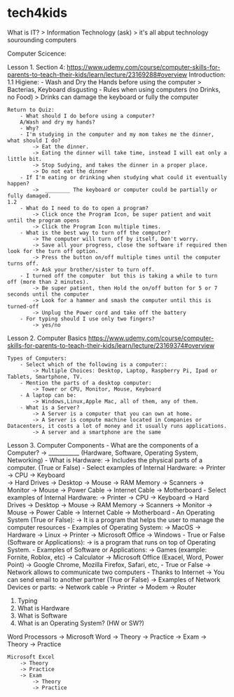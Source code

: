 # tech4kids

What is IT? > Information Technology (ask) > it's all abput technology sourounding computers


Computer Scicence:

Lesson 1. Section 4:
https://www.udemy.com/course/computer-skills-for-parents-to-teach-their-kids/learn/lecture/23169288#overview
Introduction:
    1.1 Higiene:
        - Wash and Dry the Hands before using the computer > Bacterias, Keyboard disgusting
        - Rules when using computers (no Drinks, no Food) > Drinks can damage the keyboard or fully the computer

    Return to Quiz:
        - What should I do before using a computer?
        A/Wash and dry my hands?
        - Why?
        - I'm studying in the computer and my mom takes me the dinner, what should I do?
            -> Eat the dinner.
            -> Eating the dinner will take time, instead I will eat only a little bit.
            -> Stop Sudying, and takes the dinner in a proper place.
            -> Do not eat the dinner
        - If I'm eating or drinking when studying what could it eventually happen?
            ->  ________ The keyboard or computer could be partially or fully damaged.
    1.2
        - What do I need to do to open a program?
            -> Click once the Program Icon, be super patient and wait until the program opens
            -> Click the Program Icon multiple times.
        - What is the best way to turn off the computer?
            -> The computer will turn off by itself, Don't worry. 
            -> Save all your progress, close the software if required then look for the turn off option. 
            -> Press the button on/off multiple times until the computer turns off. 
            -> Ask your brother/sister to turn off.
        - I turned off the computer  but this is taking a while to turn off (more than 2 minutes).
            -> Be super patient, then Hold the on/off button for 5 or 7 seconds until the computer
            -> Look for a hammer and smash the computer until this is turned-off
            -> Unplug the Power cord and take off the battery
        - For typing should I use only two fingers?
            -> yes/no

Lesson 2. Computer Basics
https://www.udemy.com/course/computer-skills-for-parents-to-teach-their-kids/learn/lecture/23169374#overview


    Types of Computers:
        - Select which of the following is a computer::
            -> Multiple Choices: Desktop, Laptop, Raspberry Pi, Ipad or Tablets, Smartphone, TV.
        - Mention the parts of a desktop computer:
            -> Tower or CPU, Monitor, Mouse, Keyboard
        - A laptop can be:
            -> Windows,Linux,Apple Mac, all of them, any of them.
        - What is a Server?
            -> A Server is a computer that you can own at home.
            -> A Server is compute machine located in Companies or Datacenters, it costs a lot of money and it usually runs applications.
            -> A server and a smartphone are the same

Lesson 3. Computer Components
        - What are the components of a Computer?
            -> ___________ (Hardware, Software, Operating System, Networking)
        - What is Hardware:
            -> Includes the physical parts of a computer. (True or False)
        - Select examples of Internal Hardware:
            -> Printer
            -> CPU
            -> Keyboard            
            -> Hard Drives
            -> Desktop
            -> Mouse
            -> RAM Memory
            -> Scanners
            -> Monitor
            -> Mouse
            -> Power Cable
            -> Internet Cable
            -> Motherboard
        - Select examples of Internal Hardware:
            -> Printer
            -> CPU
            -> Keyboard
            -> Hard Drives
            -> Desktop
            -> Mouse
            -> RAM Memory
            -> Scanners
            -> Monitor
            -> Mouse
            -> Power Cable
            -> Internet Cable
            -> Motherboard
        - An Operating System (True or False):
            -> It is a program that helps the user to manage the computer resources
        - Examples of Operating System:
            -> MacOS
            -> Hardware
            -> Linux
            -> Printer
            -> Microsoft Office
            -> Windows
        - True or False (Software or Applications):
            -> is a program that runs on top of Operating System.
        - Examples of Software or Applications:
            -> Games (example: Fornite, Roblox, etc)
            -> Calculator
            -> Microsoft Office (Exacel, Word, Power Point)
            -> Google Chrome, Mozilla Firefox, Safari, etc,
        - True or False
            -> Network allows to communicate two computers
        - Thanks to Internet
            -> You can send email to another partner (True or False)
        -> Examples of Network Devices or parts:
            -> Network cable
            -> Printer
            -> Modem
            -> Router






1. Typing
2. What is Hardware
3. What is Software
4. What is an Operating System? (HW or SW?)

Word Processors ->
    Microsoft Word
        -> Theory
        -> Practice
        -> Exam
            -> Theory
            -> Practice

    Microsoft Excel
        -> Theory
        -> Practice
        -> Exam
            -> Theory
            -> Practice
